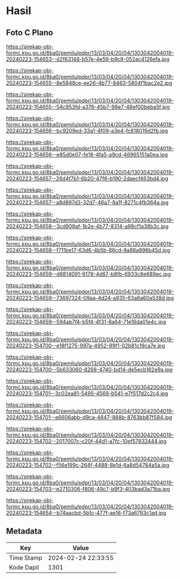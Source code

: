 # Hasil

## Foto C Plano

https://sirekap-obj-formc.kpu.go.id/8ba0/pemilu/pdpr/13/03/04/20/04/1303042004019-20240223-154653--d2f63148-b57e-4e59-b9c9-052ac4126efa.jpg

https://sirekap-obj-formc.kpu.go.id/8ba0/pemilu/pdpr/13/03/04/20/04/1303042004019-20240223-154655--8e5848ce-ee26-4b77-8463-5804f1bac2e2.jpg

https://sirekap-obj-formc.kpu.go.id/8ba0/pemilu/pdpr/13/03/04/20/04/1303042004019-20240223-154655--54c953fd-a376-45b7-98e7-48ef00beba5f.jpg

https://sirekap-obj-formc.kpu.go.id/8ba0/pemilu/pdpr/13/03/04/20/04/1303042004019-20240223-154656--bc9209ed-33a1-4f09-a3e4-fc618019d2fb.jpg

https://sirekap-obj-formc.kpu.go.id/8ba0/pemilu/pdpr/13/03/04/20/04/1303042004019-20240223-154656--e85d0e07-fe18-4fa5-a9cd-46965151a0ea.jpg

https://sirekap-obj-formc.kpu.go.id/8ba0/pemilu/pdpr/13/03/04/20/04/1303042004019-20240223-154657--26d4f7b1-6b20-47f6-b190-2daecf463bd4.jpg

https://sirekap-obj-formc.kpu.go.id/8ba0/pemilu/pdpr/13/03/04/20/04/1303042004019-20240223-154657--a8d897d3-32d7-46a7-8a1f-8271c4fb364a.jpg

https://sirekap-obj-formc.kpu.go.id/8ba0/pemilu/pdpr/13/03/04/20/04/1303042004019-20240223-154658--3cd909af-1b2e-4b77-8314-a98cf1a38b3c.jpg

https://sirekap-obj-formc.kpu.go.id/8ba0/pemilu/pdpr/13/03/04/20/04/1303042004019-20240223-154658--f711be17-63d6-4b5b-86cd-8a88a896b45d.jpg

https://sirekap-obj-formc.kpu.go.id/8ba0/pemilu/pdpr/13/03/04/20/04/1303042004019-20240223-154659--d6814091-9178-4d67-b8fb-6933c8e689ec.jpg

https://sirekap-obj-formc.kpu.go.id/8ba0/pemilu/pdpr/13/03/04/20/04/1303042004019-20240223-154659--73697324-09aa-4d24-a935-63a6a60a538d.jpg

https://sirekap-obj-formc.kpu.go.id/8ba0/pemilu/pdpr/13/03/04/20/04/1303042004019-20240223-154659--594ab7f4-b5f4-4f31-8a64-71e16da01e4c.jpg

https://sirekap-obj-formc.kpu.go.id/8ba0/pemilu/pdpr/13/03/04/20/04/1303042004019-20240223-154700--e18f1275-997a-4952-99f1-02b81c19ca7e.jpg

https://sirekap-obj-formc.kpu.go.id/8ba0/pemilu/pdpr/13/03/04/20/04/1303042004019-20240223-154700--5b633060-8268-4740-bd14-de5ecb162e9a.jpg

https://sirekap-obj-formc.kpu.go.id/8ba0/pemilu/pdpr/13/03/04/20/04/1303042004019-20240223-154701--3c02ea81-5495-4569-b541-e7f517d2c2c4.jpg

https://sirekap-obj-formc.kpu.go.id/8ba0/pemilu/pdpr/13/03/04/20/04/1303042004019-20240223-154701--e6606abb-d9ca-4847-888b-8763bb87f584.jpg

https://sirekap-obj-formc.kpu.go.id/8ba0/pemilu/pdpr/13/03/04/20/04/1303042004019-20240223-154702--2017007c-c20f-44d1-a7fc-10ef57832444.jpg

https://sirekap-obj-formc.kpu.go.id/8ba0/pemilu/pdpr/13/03/04/20/04/1303042004019-20240223-154702--f56e199c-264f-4488-8e1d-6a8d54784a5a.jpg

https://sirekap-obj-formc.kpu.go.id/8ba0/pemilu/pdpr/13/03/04/20/04/1303042004019-20240223-154703--e2710306-f806-49c7-b9f3-403bad3a71ba.jpg

https://sirekap-obj-formc.kpu.go.id/8ba0/pemilu/pdpr/13/03/04/20/04/1303042004019-20240223-154654--b74aacbd-5b1c-477f-ae16-f73a6793c1ad.jpg


## Metadata

| Key        | Value               |
| ---------- | ------------------- |
| Time Stamp | 2024-02-24 22:33:55 |
| Kode Dapil | 1301                |



